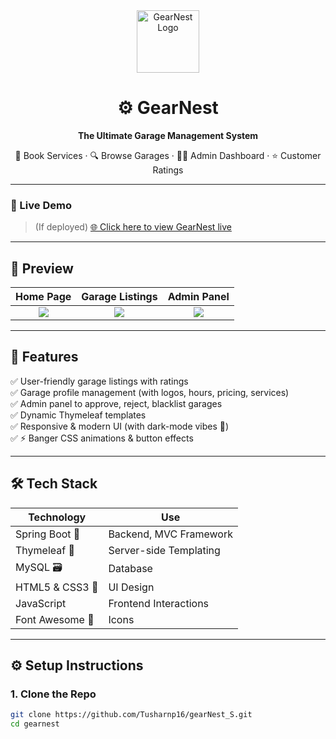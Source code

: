 <div align="center">
  <img src="https://imgur.com/6tfuTm2.png" alt="GearNest Logo" height="100"/>

  <h1>⚙️ GearNest</h1>
  <p><strong>The Ultimate Garage Management System</strong></p>
  <p>🔧 Book Services · 🔍 Browse Garages · 👨‍🔧 Admin Dashboard · ⭐ Customer Ratings</p>
</div>

---

### 🚀 Live Demo
> (If deployed) [🌐 Click here to view GearNest live](#)

---

## 📸 Preview

| Home Page | Garage Listings | Admin Panel |
|:--:|:--:|:--:|
| ![](https://i.postimg.cc/g0sjsfkB/admin-Garages.png) | ![](https://i.postimg.cc/g0sjsfkB/admin-Garages.png) | ![](https://i.postimg.cc/g0sjsfkB/admin-Garages.png) |

---

## 🧠 Features

✅ User-friendly garage listings with ratings  
✅ Garage profile management (with logos, hours, pricing, services)  
✅ Admin panel to approve, reject, blacklist garages  
✅ Dynamic Thymeleaf templates  
✅ Responsive & modern UI (with dark-mode vibes 🌙)  
✅ ⚡ Banger CSS animations & button effects

---

## 🛠 Tech Stack

| Technology     | Use |
|----------------|-----|
| Spring Boot 🧩 | Backend, MVC Framework |
| Thymeleaf 🍃   | Server-side Templating |
| MySQL 🗃️       | Database |
| HTML5 & CSS3 🎨| UI Design |
| JavaScript     | Frontend Interactions |
| Font Awesome 🌟| Icons |

---

## ⚙️ Setup Instructions

### 1. Clone the Repo

```bash
git clone https://github.com/Tusharnp16/gearNest_S.git
cd gearnest
